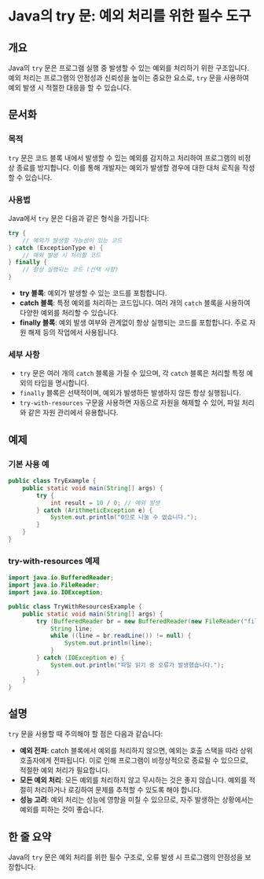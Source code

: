 <!--
Meta Description: # Java의 try 문: 예외 처리를 위한 필수 도구 ## 개요 Java의 `try` 문은 프로그램 실행 중 발생할 수 있는 예외를 처리하기 위한 구조입니다. 예외 처리는 프로그램의 안정성과 신뢰성을 높이는 중요한 요소로, `try` 문을 사용하여 예외 발생 시 적절...
Meta Keywords: try, 예외를, catch, java, 발생할
-->

# Java의 try 문: 예외 처리를 위한 필수 도구

## 개요
Java의 `try` 문은 프로그램 실행 중 발생할 수 있는 예외를 처리하기 위한 구조입니다. 예외 처리는 프로그램의 안정성과 신뢰성을 높이는 중요한 요소로, `try` 문을 사용하여 예외 발생 시 적절한 대응을 할 수 있습니다.

## 문서화

### 목적
`try` 문은 코드 블록 내에서 발생할 수 있는 예외를 감지하고 처리하여 프로그램의 비정상 종료를 방지합니다. 이를 통해 개발자는 예외가 발생할 경우에 대한 대처 로직을 작성할 수 있습니다.

### 사용법
Java에서 `try` 문은 다음과 같은 형식을 가집니다:

```java
try {
    // 예외가 발생할 가능성이 있는 코드
} catch (ExceptionType e) {
    // 예외 발생 시 처리할 코드
} finally {
    // 항상 실행되는 코드 (선택 사항)
}
```

- **try 블록**: 예외가 발생할 수 있는 코드를 포함합니다.
- **catch 블록**: 특정 예외를 처리하는 코드입니다. 여러 개의 `catch` 블록을 사용하여 다양한 예외를 처리할 수 있습니다.
- **finally 블록**: 예외 발생 여부와 관계없이 항상 실행되는 코드를 포함합니다. 주로 자원 해제 등의 작업에서 사용됩니다.

### 세부 사항
- `try` 문은 여러 개의 `catch` 블록을 가질 수 있으며, 각 `catch` 블록은 처리할 특정 예외의 타입을 명시합니다.
- `finally` 블록은 선택적이며, 예외가 발생하든 발생하지 않든 항상 실행됩니다.
- `try-with-resources` 구문을 사용하면 자동으로 자원을 해제할 수 있어, 파일 처리와 같은 자원 관리에서 유용합니다.

## 예제

### 기본 사용 예
```java
public class TryExample {
    public static void main(String[] args) {
        try {
            int result = 10 / 0; // 예외 발생
        } catch (ArithmeticException e) {
            System.out.println("0으로 나눌 수 없습니다.");
        }
    }
}
```

### try-with-resources 예제
```java
import java.io.BufferedReader;
import java.io.FileReader;
import java.io.IOException;

public class TryWithResourcesExample {
    public static void main(String[] args) {
        try (BufferedReader br = new BufferedReader(new FileReader("file.txt"))) {
            String line;
            while ((line = br.readLine()) != null) {
                System.out.println(line);
            }
        } catch (IOException e) {
            System.out.println("파일 읽기 중 오류가 발생했습니다.");
        }
    }
}
```

## 설명
`try` 문을 사용할 때 주의해야 할 점은 다음과 같습니다:

- **예외 전파**: catch 블록에서 예외를 처리하지 않으면, 예외는 호출 스택을 따라 상위 호출자에게 전파됩니다. 이로 인해 프로그램이 비정상적으로 종료될 수 있으므로, 적절한 예외 처리가 필요합니다.
- **모든 예외 처리**: 모든 예외를 처리하지 않고 무시하는 것은 좋지 않습니다. 예외를 적절히 처리하거나 로깅하여 문제를 추적할 수 있도록 해야 합니다.
- **성능 고려**: 예외 처리는 성능에 영향을 미칠 수 있으므로, 자주 발생하는 상황에서는 예외를 피하는 것이 좋습니다.

## 한 줄 요약
Java의 `try` 문은 예외 처리를 위한 필수 구조로, 오류 발생 시 프로그램의 안정성을 보장합니다.
